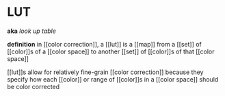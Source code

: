 # LUT

**aka** _look up table_

**definition** in [[color correction]], a [[lut]] is a [[map]] from a [[set]] of [[color]]s of a [[color space]] to another [[set]] of [[color]]s of that [[color space]]

[[lut]]s allow for relatively fine-grain [[color correction]] because they specify how each [[color]] or range of [[color]]s in a [[color space]] should be color corrected
